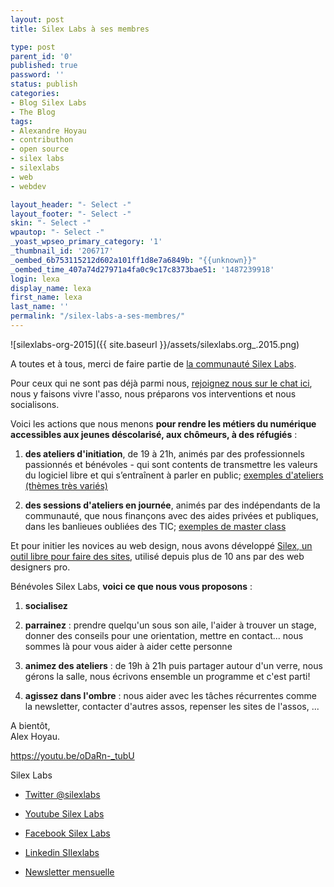 ```yaml
---
layout: post
title: Silex Labs à ses membres

type: post
parent_id: '0'
published: true
password: ''
status: publish
categories:
- Blog Silex Labs
- The Blog
tags:
- Alexandre Hoyau
- contributhon
- open source
- silex labs
- silexlabs
- web
- webdev

layout_header: "- Select -"
layout_footer: "- Select -"
skin: "- Select -"
wpautop: "- Select -"
_yoast_wpseo_primary_category: '1'
_thumbnail_id: '206717'
_oembed_6b753115212d602a101ff1d8e7a6849b: "{{unknown}}"
_oembed_time_407a74d27971a4fa0c9c17c8373bae51: '1487239918'
login: lexa
display_name: lexa
first_name: lexa
last_name: ''
permalink: "/silex-labs-a-ses-membres/"
---
```


![silexlabs-org-2015]({{ site.baseurl }}/assets/silexlabs.org_.2015.png)

A toutes et à tous, merci de faire partie de [la communauté Silex Labs](https://www.silexlabs.org/silexlabs/#a-propos).

Pour ceux qui ne sont pas déjà parmi nous, [rejoignez nous sur le chat ici](https://framateam.org/signup_user_complete/?id=x1ay4zdjdffh5j67xzkfsofpyw), nous y faisons vivre l'asso, nous préparons vos interventions et nous socialisons.

Voici les actions que nous menons **pour rendre les métiers du numérique accessibles aux jeunes déscolarisé, aux chômeurs, à des réfugiés**
: 
1.  **des ateliers d'initiation**, de 19 à 21h, animés par des professionnels passionnés et bénévoles - qui sont contents de transmettre les valeurs du logiciel libre et qui s’entraînent à parler en public; [exemples d'ateliers (thèmes très variés)](https://www.silexlabs.org/tag/le-tour-du-web/)

3.  **des sessions d'ateliers en journée**, animés par des indépendants de la communauté, que nous finançons avec des aides privées et publiques, dans les banlieues oubliées des TIC; [exemples de master class](https://www.silexlabs.org/tag/master-class-silex/)

Et pour initier les novices au web design, nous avons développé [Silex, un outil libre pour faire des sites](http://www.silex.me/), utilisé depuis plus de 10 ans par des web designers pro.

Bénévoles Silex Labs, **voici ce que nous vous proposons**
: 
1.  **socialisez**

2.  **parrainez**
: prendre quelqu'un sous son aile, l'aider à trouver un stage, donner des conseils pour une orientation, mettre en contact... nous sommes là pour vous aider à aider cette personne
3.  **animez des ateliers**
: de 19h à 21h puis partager autour d'un verre, nous gérons la salle, nous écrivons ensemble un programme et c'est parti!
4.  **agissez dans l'ombre**
: nous aider avec les tâches récurrentes comme la newsletter, contacter d'autres assos, repenser les sites de l'assos, ...



A bientôt,  
Alex Hoyau.

https://youtu.be/oDaRn-_tubU

Silex Labs 

*   [Twitter @silexlabs](https://twitter.com/silexlabs)
*   [Youtube Silex Labs](https://www.youtube.com/user/Silexlabs)
*   [Facebook Silex Labs](https://www.facebook.com/silexlabs)

*   [Linkedin SIlexlabs](https://www.linkedin.com/company/silex-labs)
*   [Newsletter mensuelle](http://eepurl.com/F48q5)
